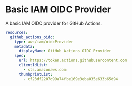 # Basic IAM OIDC Provider

A basic IAM OIDC provider for GitHub Actions.

```yaml
resources:
  github_actions_oidc:
    type: aws/iam/oidcProvider
    metadata:
      displayName: GitHub Actions OIDC Provider
    spec:
      url: https://token.actions.githubusercontent.com
      clientIdList:
        - sts.amazonaws.com
      thumbprintList:
        - cf23df2207d99a74fbe169e3eba035e633b65d94
```